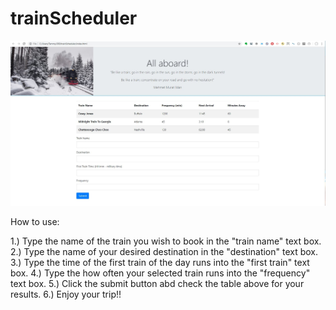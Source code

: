 # trainScheduler

![](https://github.com/tamrichardson/trainScheduler/blob/master/assets/css/images/trainScreenShot.JPG)

How to use:

1.) Type the name of the train you wish to book in the "train name" text box.
2.) Type the name of your desired destination in the "destination" text box.
3.) Type the time of the first train of the day runs into the "first train" text box.
4.) Type the how often your selected train runs into the "frequency" text box.
5.) Click the submit button abd check the table above for your results.
6.) Enjoy your trip!!


